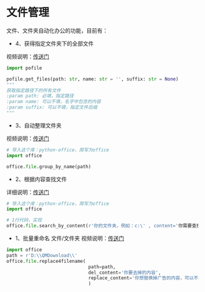 # 文件管理


    
文件、文件夹自动化办公的功能，目前有：


- 4、获得指定文件夹下的全部文件

视频说明：[传送门](https://www.bilibili.com/video/BV1ua4y1M7ya)
```python
import pofile

pofile.get_files(path: str, name: str = '', suffix: str = None)
"""
获取指定路径下的所有文件
:param path: 必填，指定路径
:param name: 可以不填，名字中包含的内容
:param suffix: 可以不填，指定文件后缀
"""
```

- 3、自动整理文件夹

视频说明：[传送门](https://www.bilibili.com/video/BV1RX4y1o7HF)
```python
# 导入这个库：python-office，简写为office
import office

office.file.group_by_name(path)
```


- 2、根据内容查找文件

详细说明：[传送门](https://baijiahao.baidu.com/s?id=1734311309666123699)
```python
# 导入这个库：python-office，简写为office
import office

# 1行代码，实现 
office.file.search_by_content(r'你的文件夹，例如：c:\' , content='你需要查找的文件里面的内容')
```


- 1、批量重命名 文件/文件夹
视频说明：[传送门](https://www.bilibili.com/video/BV12r4y187Yj/)
```python
import office
path = r'D:\\QMDownload\\'
office.file.replace4filename(
                              path=path,
                              del_content='你要去掉的内容',
                              replace_content='你想替换掉广告的内容，可以不填'
                              )
```



